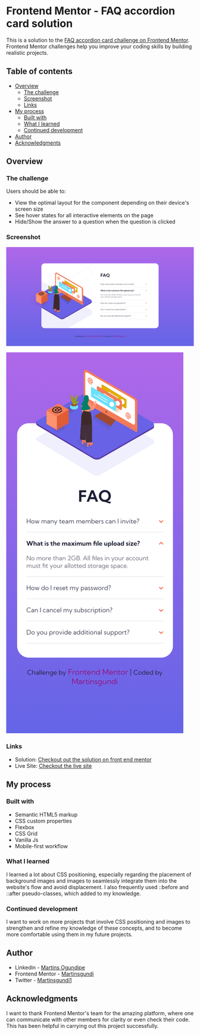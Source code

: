 # Frontend Mentor - FAQ accordion card solution

This is a solution to the [FAQ accordion card challenge on Frontend Mentor](https://www.frontendmentor.io/challenges/faq-accordion-card-XlyjD0Oam). Frontend Mentor challenges help you improve your coding skills by building realistic projects. 

## Table of contents

- [Overview](#overview)
  - [The challenge](#the-challenge)
  - [Screenshot](#screenshot)
  - [Links](#links)
- [My process](#my-process)
  - [Built with](#built-with)
  - [What I learned](#what-i-learned)
  - [Continued development](#continued-development)
- [Author](#author)
- [Acknowledgments](#acknowledgments)



## Overview

### The challenge

Users should be able to:

- View the optimal layout for the component depending on their device's screen size
- See hover states for all interactive elements on the page
- Hide/Show the answer to a question when the question is clicked

### Screenshot


![](<Screenshot/Screenshot Desktop.png>)


![](<Screenshot/Screenshot (iPhone SE).png>)


### Links

- Solution: [Checkout out the solution on front end mentor](https://www.frontendmentor.io/solutions/responsive-faq-accordion-page-vanilla-js-uUVMTrnpFB)
- Live Site: [Checkout the live site](https://martinsgundi-faq-accordion-page.netlify.app/)

## My process

### Built with

- Semantic HTML5 markup
- CSS custom properties
- Flexbox
- CSS Grid
- Vanilla Js
- Mobile-first workflow

### What I learned

I learned a lot about CSS positioning, especially regarding the placement of background images and images to seamlessly integrate them into the website's flow and avoid displacement. I also frequently used ::before and ::after pseudo-classes, which added to my knowledge.

### Continued development

I want to work on more projects that involve CSS positioning and images to strengthen and refine my knowledge of these concepts, and to become more comfortable using them in my future projects.
## Author

- Linkedin - [Martins Ogundipe](https://www.linkedin.com/in/martinsgundi)
- Frontend Mentor - [Martinsgundi](https://www.frontendmentor.io/profile/Martinsgundi)
- Twitter - [Martinsgundi1](https://www.twitter.com/martinsgundi1)

## Acknowledgments

I want to thank Frontend Mentor's team for the amazing platform, where one can communicate with other members for clarity or even check their code. This has been helpful in carrying out this project successfully.